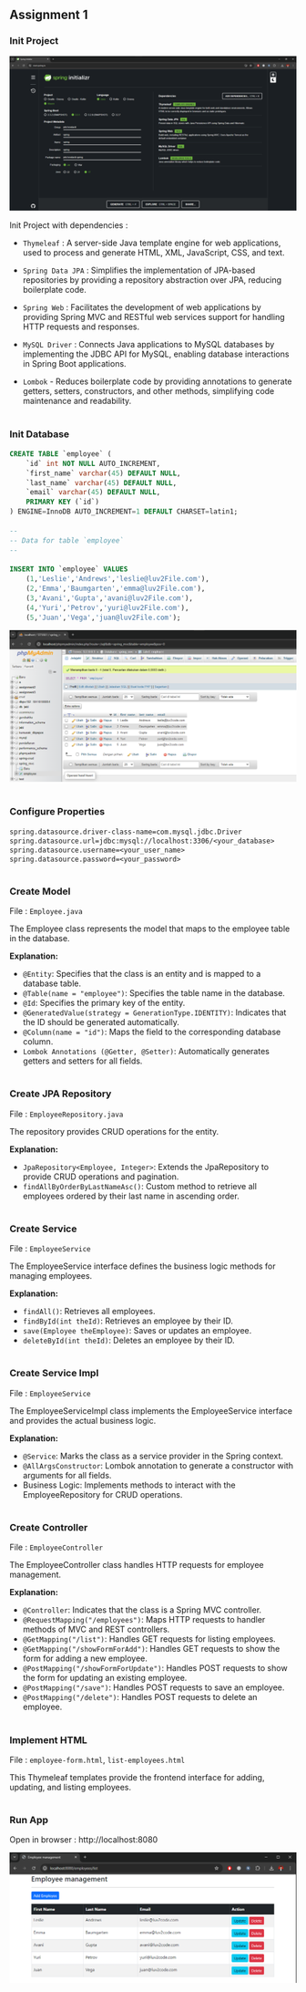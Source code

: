 ## Assignment 1

### Init Project

![alt text](img/1.1.png)

Init Project with dependencies :

- `Thymeleaf` : A server-side Java template engine for web applications, used to process and generate HTML, XML, JavaScript, CSS, and text.

- `Spring Data JPA` : Simplifies the implementation of JPA-based repositories by providing a repository abstraction over JPA, reducing boilerplate code.
  
- `Spring Web` : Facilitates the development of web applications by providing Spring MVC and RESTful web services support for handling HTTP requests and responses.

- `MySQL Driver` : Connects Java applications to MySQL databases by implementing the JDBC API for MySQL, enabling database interactions in Spring Boot applications.

- `Lombok` - Reduces boilerplate code by providing annotations to generate getters, setters, constructors, and other methods, simplifying code maintenance and readability.

#
### Init Database

```sql
CREATE TABLE `employee` (
    `id` int NOT NULL AUTO_INCREMENT,
    `first_name` varchar(45) DEFAULT NULL,
    `last_name` varchar(45) DEFAULT NULL,
    `email` varchar(45) DEFAULT NULL,
    PRIMARY KEY (`id`)
) ENGINE=InnoDB AUTO_INCREMENT=1 DEFAULT CHARSET=latin1;

--
-- Data for table `employee`
--

INSERT INTO `employee` VALUES
    (1,'Leslie','Andrews','leslie@luv2File.com'),
    (2,'Emma','Baumgarten','emma@luv2File.com'),
    (3,'Avani','Gupta','avani@luv2File.com'),
    (4,'Yuri','Petrov','yuri@luv2File.com'),
    (5,'Juan','Vega','juan@luv2File.com');
```


![alt text](img/1.2.png)



#
### Configure Properties
```properties
spring.datasource.driver-class-name=com.mysql.jdbc.Driver
spring.datasource.url=jdbc:mysql://localhost:3306/<your_database>
spring.datasource.username=<your_user_name>
spring.datasource.password=<your_password>
```


#
### Create Model

File : `Employee.java`

The Employee class represents the model that maps to the employee table in the database.

**Explanation:**
- `@Entity`: Specifies that the class is an entity and is mapped to a database table.
- `@Table(name = "employee")`: Specifies the table name in the database.
- `@Id`: Specifies the primary key of the entity.
- `@GeneratedValue(strategy = GenerationType.IDENTITY)`: Indicates that the ID should be generated automatically.
- `@Column(name = "id")`: Maps the field to the corresponding database column.
- `Lombok Annotations (@Getter, @Setter)`: Automatically generates getters and setters for all fields.

#
### Create JPA Repository

File : `EmployeeRepository.java`

The repository provides CRUD operations for the entity.

**Explanation:**
- `JpaRepository<Employee, Integer>`: Extends the JpaRepository to provide CRUD operations and pagination.
- `findAllByOrderByLastNameAsc()`: Custom method to retrieve all employees ordered by their last name in ascending order.

#
### Create Service

File : `EmployeeService`

The EmployeeService interface defines the business logic methods for managing employees.

**Explanation:**
- `findAll()`: Retrieves all employees.
- `findById(int theId)`: Retrieves an employee by their ID.
- `save(Employee theEmployee)`: Saves or updates an employee.
- `deleteById(int theId)`: Deletes an employee by their ID.


#
### Create Service Impl
File : `EmployeeService`

The EmployeeServiceImpl class implements the EmployeeService interface and provides the actual business logic.

**Explanation:**
- `@Service`: Marks the class as a service provider in the Spring context.
- `@AllArgsConstructor`: Lombok annotation to generate a constructor with arguments for all fields.
- Business Logic: Implements methods to interact with the EmployeeRepository for CRUD operations.


#
### Create Controller

File : `EmployeeController`

The EmployeeController class handles HTTP requests for employee management.

**Explanation:**
- `@Controller`: Indicates that the class is a Spring MVC controller.
- `@RequestMapping("/employees")`: Maps HTTP requests to handler methods of MVC and REST controllers.
- `@GetMapping("/list")`: Handles GET requests for listing employees.
- `@GetMapping("/showFormForAdd")`: Handles GET requests to show the form for adding a new employee.
- `@PostMapping("/showFormForUpdate")`: Handles POST requests to show the form for updating an existing employee.
- `@PostMapping("/save")`: Handles POST requests to save an employee.
- `@PostMapping("/delete")`: Handles POST requests to delete an employee.


#
### Implement HTML

File : `employee-form.html`, `list-employees.html`


This Thymeleaf templates provide the frontend interface for adding, updating, and listing employees.


#
### Run App

Open in browser : http://localhost:8080

![alt text](img/1.3.png)